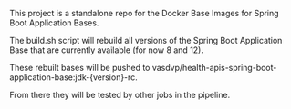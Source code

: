 This project is a standalone repo for the Docker Base Images for Spring Boot Application Bases.

The build.sh script will rebuild all versions of the Spring Boot Application Base that are currently available (for now 8 and 12).  

These rebuilt bases will be pushed to vasdvp/health-apis-spring-boot-application-base:jdk-{version}-rc.

From there they will be tested by other jobs in the pipeline.